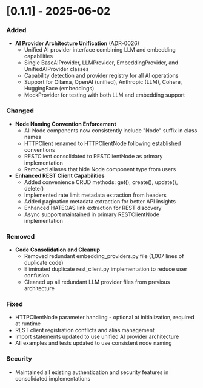# [0.1.1] - 2025-06-02

### Added
- **AI Provider Architecture Unification** (ADR-0026)
  - Unified AI provider interface combining LLM and embedding capabilities
  - Single BaseAIProvider, LLMProvider, EmbeddingProvider, and UnifiedAIProvider classes
  - Capability detection and provider registry for all AI operations
  - Support for Ollama, OpenAI (unified), Anthropic (LLM), Cohere, HuggingFace (embeddings)
  - MockProvider for testing with both LLM and embedding support

### Changed
- **Node Naming Convention Enforcement**
  - All Node components now consistently include "Node" suffix in class names
  - HTTPClient renamed to HTTPClientNode following established conventions
  - RESTClient consolidated to RESTClientNode as primary implementation
  - Removed aliases that hide Node component type from users
- **Enhanced REST Client Capabilities**
  - Added convenience CRUD methods: get(), create(), update(), delete()
  - Implemented rate limit metadata extraction from headers
  - Added pagination metadata extraction for better API insights
  - Enhanced HATEOAS link extraction for REST discovery
  - Async support maintained in primary RESTClientNode implementation

### Removed
- **Code Consolidation and Cleanup**
  - Removed redundant embedding_providers.py file (1,007 lines of duplicate code)
  - Eliminated duplicate rest_client.py implementation to reduce user confusion
  - Cleaned up all redundant LLM provider files from previous architecture

### Fixed
- HTTPClientNode parameter handling - optional at initialization, required at runtime
- REST client registration conflicts and alias management
- Import statements updated to use unified AI provider architecture
- All examples and tests updated to use consistent node naming

### Security
- Maintained all existing authentication and security features in consolidated implementations
